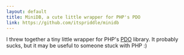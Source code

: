 ```yaml
---
layout: default
title: MiniDB, a cute little wrapper for PHP's PDO
link: https://github.com/itspriddle/minidb
---
```


I threw together a tiny little wrapper for PHP's
[PDO](http://php.net/manual/en/book.pdo.php) library. It probably sucks, but
it may be useful to someone stuck with PHP :)
